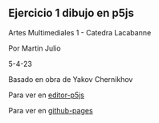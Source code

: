 ## Ejercicio 1 dibujo en p5js

Artes Multimediales 1 - Catedra Lacabanne

Por Martin Julio

5-4-23

Basado en obra de Yakov Chernikhov

Para ver en <a href="https://editor.p5js.org/martin_julio/sketches/BwjL_LaIl" target="_blank" rel="noopener">editor-p5js</a>

Para ver en <a href="https://mj-una.github.io/am1-ej1-p5js/" target="_blank" rel="noopener">github-pages</a>

